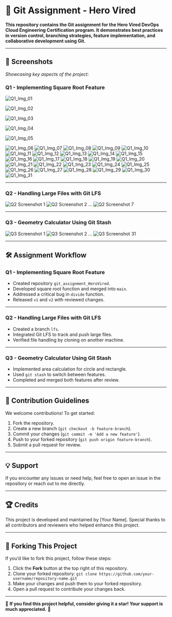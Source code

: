 # 🚀 Git Assignment - Hero Vired

**This repository contains the Git assignment for the Hero Vired DevOps Cloud Engineering Certification program. It demonstrates best practices in version control, branching strategies, feature implementation, and collaborative development using Git.**

---

## 📸 Screenshots

_Showcasing key aspects of the project:_

### Q1 - Implementing Square Root Feature
![Q1_Img_01](https://github.com/user-attachments/assets/772eaa05-82e5-4025-b019-937f6422f3c8)

![Q1_Img_02](https://github.com/user-attachments/assets/78a6330b-6895-4b4e-b6bd-e7d7879a7236)

![Q1_Img_03](https://github.com/user-attachments/assets/008d624a-39ed-4d1b-97a7-c302fc253156)

![Q1_Img_04](https://github.com/user-attachments/assets/b65d6203-5fea-42db-9167-a1942ed74f7a)

![Q1_Img_05](https://github.com/user-attachments/assets/c78d1345-16df-424f-8640-640bedf642d4)

![Q1_Img_06](https://github.com/user-attachments/assets/3de3bd08-5946-40b3-83b1-080de78db35e)
![Q1_Img_07](https://github.com/user-attachments/assets/6eef8bb6-4404-42a8-b6e3-cba65a582015)
![Q1_Img_08](https://github.com/user-attachments/assets/49f5c8cf-51d9-4030-b5ba-78bc8f0b8359)
![Q1_Img_09](https://github.com/user-attachments/assets/4e9b9251-5eb6-459f-8dd5-dd9f15e754ed)
![Q1_Img_10](https://github.com/user-attachments/assets/d4f34fc7-3c08-4355-95ad-1043987556ff)
![Q1_Img_11](https://github.com/user-attachments/assets/e4673c88-fc33-4967-917c-36ee7f4baea1)
![Q1_Img_12](https://github.com/user-attachments/assets/bc7e2660-7a6b-475f-8285-8bb582ff33c5)
![Q1_Img_13](https://github.com/user-attachments/assets/41e8f09d-f062-4bb3-bb41-899523e8952a)
![Q1_Img_14](https://github.com/user-attachments/assets/e7fd9def-f3a4-44e4-8370-b7f47f62e9d7)
![Q1_Img_15](https://github.com/user-attachments/assets/6cd930ab-3039-4a5a-b896-4d816ccfcdb4)
![Q1_Img_16](https://github.com/user-attachments/assets/27a95f9d-e1fa-46f3-9341-1480477a7d62)
![Q1_Img_17](https://github.com/user-attachments/assets/038c97a6-049d-47f7-b6cd-b0db186705fa)
![Q1_Img_18](https://github.com/user-attachments/assets/93785afc-68d3-42d6-bab7-053ea407d6b2)
![Q1_Img_19](https://github.com/user-attachments/assets/40707d26-7bd4-45f7-9637-b2c27b6054c1)
![Q1_Img_20](https://github.com/user-attachments/assets/8f8a7a91-b2a5-4080-b733-cc2f81cb7cbb)
![Q1_Img_21](https://github.com/user-attachments/assets/d9ae61cf-c092-469c-8b68-7efa8e7d142b)
![Q1_Img_22](https://github.com/user-attachments/assets/676a9a15-56f8-45bc-b4b2-8ea3ddba457e)
![Q1_Img_23](https://github.com/user-attachments/assets/e883f721-105c-4776-befb-5ebea212e3c1)
![Q1_Img_24](https://github.com/user-attachments/assets/4ab59d2e-021b-4efa-8adf-64c3e3cf1152)
![Q1_Img_25](https://github.com/user-attachments/assets/3d0b6f1f-87b7-4159-bd7f-ba9cc72f515a)
![Q1_Img_26](https://github.com/user-attachments/assets/9c82b0c0-38af-44b3-9b28-e6fcca94c163)
![Q1_Img_27](https://github.com/user-attachments/assets/0371f074-4d24-4a27-abfc-ea7295a9a86e)
![Q1_Img_28](https://github.com/user-attachments/assets/52be84c5-eefd-4291-8c3e-fb23e8e73a03)
![Q1_Img_29](https://github.com/user-attachments/assets/98b2e9c9-13a9-48da-82ab-511cb5417eb1)
![Q1_Img_30](https://github.com/user-attachments/assets/a351ab01-8157-4112-9ffb-ba90262ad6d1)
![Q1_Img_31](https://github.com/user-attachments/assets/8ef8f1d8-7b87-4c0b-b54f-86b6e579290c)

---

### Q2 - Handling Large Files with Git LFS
![Q2 Screenshot 1](screenshots/Q2_Img_01.png)
![Q2 Screenshot 2](screenshots/Q2_Img_02.png)
...
![Q2 Screenshot 7](screenshots/Q2_Img_07.png)

---

### Q3 - Geometry Calculator Using Git Stash
![Q3 Screenshot 1](screenshots/Q3_Img_01.png)
![Q3 Screenshot 2](screenshots/Q3_Img_02.png)
...
![Q3 Screenshot 31](screenshots/Q3_Img_31.png)

---

## 🛠️ Assignment Workflow

### Q1 - Implementing Square Root Feature
- Created repository `git_assignment_HeroVired`.
- Developed square root function and merged into `main`.
- Addressed a critical bug in `divide` function.
- Released `v1` and `v2` with reviewed changes.

---

### Q2 - Handling Large Files with Git LFS
- Created a branch `lfs`.
- Integrated Git LFS to track and push large files.
- Verified file handling by cloning on another machine.

---

### Q3 - Geometry Calculator Using Git Stash
- Implemented area calculation for circle and rectangle.
- Used `git stash` to switch between features.
- Completed and merged both features after review.

---

## 🤝 Contribution Guidelines

We welcome contributions! To get started:
1. Fork the repository.
2. Create a new branch (`git checkout -b feature-branch`).
3. Commit your changes (`git commit -m 'Add a new feature'`).
4. Push to your forked repository (`git push origin feature-branch`).
5. Submit a pull request for review.

---

## 💡 Support

If you encounter any issues or need help, feel free to open an issue in the repository or reach out to me directly.

---

## 🏆 Credits

This project is developed and maintained by [Your Name]. Special thanks to all contributors and reviewers who helped enhance this project.

---

## 🔗 Forking This Project

If you’d like to fork this project, follow these steps:
1. Click the **Fork** button at the top right of this repository.
2. Clone your forked repository: `git clone https://github.com/your-username/repository-name.git`
3. Make your changes and push them to your forked repository.
4. Open a pull request to contribute your changes back.

---

🌟 **If you find this project helpful, consider giving it a star! Your support is much appreciated.** 🌟
